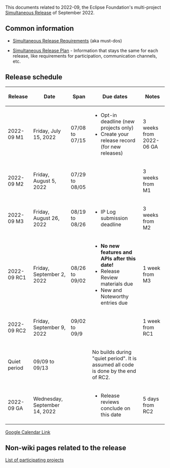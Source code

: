 This documents related to 2022-09, the Eclipse Foundation's
multi-project [Simultaneous Release](../Simultaneous_Release.md) of
September 2022.

## Common information

-   [Simultaneous Release
    Requirements](Simultaneous_Release_Requirements.md)
    (aka must-dos)

<!-- -->

-   [Simultaneous Release
    Plan](Simultaneous_Release_Plan.md) - Information
    that stays the same for each release, like requirements for
    participation, communication channels, etc.

## Release schedule

<table>
<thead>
<tr class="header">
<th><p>Release</p></th>
<th><p>Date</p></th>
<th><p>Span</p></th>
<th><p>Due dates</p></th>
<th><p>Notes</p></th>
</tr>
</thead>
<tbody>
<tr class="odd">
<td><p>2022-09 M1</p></td>
<td><p>Friday, July 15, 2022</p></td>
<td><p>07/08 to 07/15</p></td>
<td><ul>
<li>Opt-in deadline (new projects only)</li>
<li>Create your release record (for new releases)</li>
</ul></td>
<td><p>3 weeks from 2022-06 GA</p></td>
</tr>
<tr class="even">
<td><p>2022-09 M2</p></td>
<td><p>Friday, August 5, 2022</p></td>
<td><p>07/29 to 08/05</p></td>
<td></td>
<td><p>3 weeks from M1</p></td>
</tr>
<tr class="odd">
<td><p>2022-09 M3</p></td>
<td><p>Friday, August 26, 2022</p></td>
<td><p>08/19 to 08/26</p></td>
<td><ul>
<li>IP Log submission deadline</li>
</ul></td>
<td><p>3 weeks from M2</p></td>
</tr>
<tr class="even">
<td><p>2022-09 RC1</p></td>
<td><p>Friday, September 2, 2022</p></td>
<td><p>08/26 to 09/02</p></td>
<td><ul>
<li><strong>No new features and APIs after this date!</strong></li>
<li>Release Review materials due</li>
<li>New and Noteworthy entries due</li>
</ul></td>
<td><p>1 week from M3</p></td>
</tr>
<tr class="odd">
<td><p>2022-09 RC2</p></td>
<td><p>Friday, September 9, 2022</p></td>
<td><p>09/02 to 09/9</p></td>
<td></td>
<td><p>1 week from RC1</p></td>
</tr>
<tr class="even">
<td><p>Quiet period</p></td>
<td><p>09/09 to 09/13</p></td>
<td></td>
<td><p>No builds during "quiet period". It is assumed all code is done
by the end of RC2.</p></td>
<td></td>
</tr>
<tr class="odd">
<td><p>2022-09 GA</p></td>
<td><p>Wednesday, September 14, 2022</p></td>
<td></td>
<td><ul>
<li>Release reviews conclude on this date</li>
</ul></td>
<td><p>5 days from RC2</p></td>
</tr>
</tbody>
</table>

<!-- googlecalendar width="600" height="400" title="Planning Council Calendar">gchs7nm4nvpm837469ddj9tjlk@group.calendar.google.com&dates=20220901%2F20220930</googlecalendar -->
[Google Calendar Link](https://calendar.google.com/calendar/embed?src=gchs7nm4nvpm837469ddj9tjlk@group.calendar.google.com&dates=20220901%2F20220630&hl=en&mode=AGENDA)

## Non-wiki pages related to the release

[List of participating
projects](https://projects.eclipse.org/releases/2022-09)

